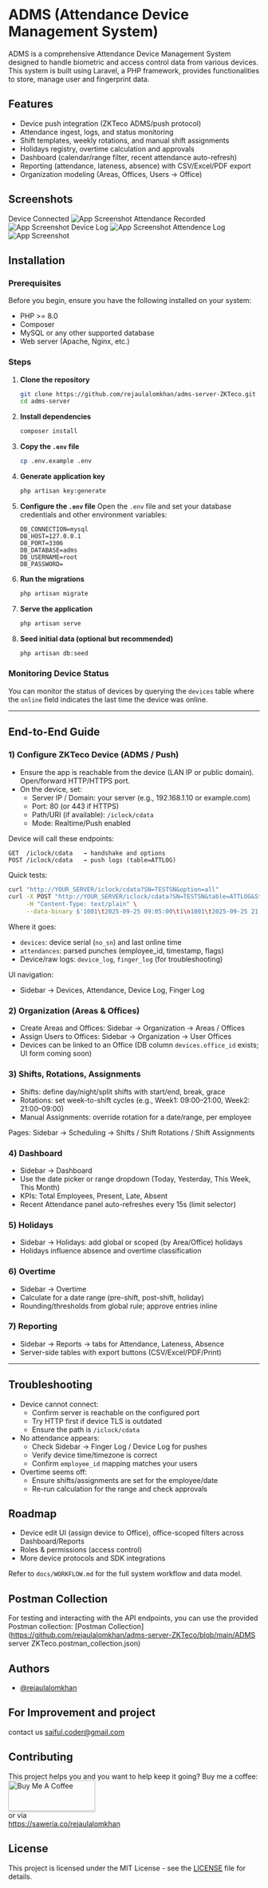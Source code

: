 # ADMS (Attendance Device Management System)

ADMS is a comprehensive Attendance Device Management System designed to handle biometric and access control data from various devices. This system is built using Laravel, a PHP framework, provides functionalities to store, manage user and fingerprint data.

## Features

- Device push integration (ZKTeco ADMS/push protocol)
- Attendance ingest, logs, and status monitoring
- Shift templates, weekly rotations, and manual shift assignments
- Holidays registry, overtime calculation and approvals
- Dashboard (calendar/range filter, recent attendance auto-refresh)
- Reporting (attendance, lateness, absence) with CSV/Excel/PDF export
- Organization modeling (Areas, Offices, Users → Office)

## Screenshots
Device Connected
![App Screenshot](https://github.com/rejaulalomkhan/adms-server-ZKTeco/blob/main/Screenshot_7.png)
Attendance Recorded
![App Screenshot](https://github.com/rejaulalomkhan/adms-server-ZKTeco/blob/main/Screenshot_8.png)
Device Log
![App Screenshot](https://github.com/rejaulalomkhan/adms-server-ZKTeco/blob/main/Screenshot_9.png)
Attendence Log
![App Screenshot](https://github.com/rejaulalomkhan/adms-server-ZKTeco/blob/main/Screenshot_10.png)

## Installation

### Prerequisites

Before you begin, ensure you have the following installed on your system:

- PHP >= 8.0
- Composer
- MySQL or any other supported database
- Web server (Apache, Nginx, etc.)

### Steps

1. **Clone the repository**
   ```bash
   git clone https://github.com/rejaulalomkhan/adms-server-ZKTeco.git adms-server
   cd adms-server
   ```

2. **Install dependencies**
   ```bash
   composer install
   ```

3. **Copy the `.env` file**
   ```bash
   cp .env.example .env
   ```

4. **Generate application key**
   ```bash
   php artisan key:generate
   ```

5. **Configure the `.env` file**
   Open the `.env` file and set your database credentials and other environment variables:
   ```env
   DB_CONNECTION=mysql
   DB_HOST=127.0.0.1
   DB_PORT=3306
   DB_DATABASE=adms
   DB_USERNAME=root
   DB_PASSWORD=
   ```

6. **Run the migrations**
   ```bash
   php artisan migrate
   ```

7. **Serve the application**
   ```bash
   php artisan serve
   ```

8. **Seed initial data (optional but recommended)**
   ```bash
   php artisan db:seed
   ```

### Monitoring Device Status

You can monitor the status of devices by querying the `devices` table where the `online` field indicates the last time the device was online.

---

## End-to-End Guide

### 1) Configure ZKTeco Device (ADMS / Push)
- Ensure the app is reachable from the device (LAN IP or public domain). Open/forward HTTP/HTTPS port.
- On the device, set:
  - Server IP / Domain: your server (e.g., 192.168.1.10 or example.com)
  - Port: 80 (or 443 if HTTPS)
  - Path/URI (if available): `/iclock/cdata`
  - Mode: Realtime/Push enabled

Device will call these endpoints:
```
GET  /iclock/cdata   → handshake and options
POST /iclock/cdata   → push logs (table=ATTLOG)
```

Quick tests:
```bash
curl "http://YOUR_SERVER/iclock/cdata?SN=TESTSN&option=all"
curl -X POST "http://YOUR_SERVER/iclock/cdata?SN=TESTSN&table=ATTLOG&Stamp=1" \
     -H "Content-Type: text/plain" \
     --data-binary $'1001\t2025-09-25 09:05:00\t1\n1001\t2025-09-25 21:10:00\t1'
```

Where it goes:
- `devices`: device serial (`no_sn`) and last online time
- `attendances`: parsed punches (employee_id, timestamp, flags)
- Device/raw logs: `device_log`, `finger_log` (for troubleshooting)

UI navigation:
- Sidebar → Devices, Attendance, Device Log, Finger Log

### 2) Organization (Areas & Offices)
- Create Areas and Offices: Sidebar → Organization → Areas / Offices
- Assign Users to Offices: Sidebar → Organization → User Offices
- Devices can be linked to an Office (DB column `devices.office_id` exists; UI form coming soon)

### 3) Shifts, Rotations, Assignments
- Shifts: define day/night/split shifts with start/end, break, grace
- Rotations: set week-to-shift cycles (e.g., Week1: 09:00–21:00, Week2: 21:00–09:00)
- Manual Assignments: override rotation for a date/range, per employee

Pages: Sidebar → Scheduling → Shifts / Shift Rotations / Shift Assignments

### 4) Dashboard
- Sidebar → Dashboard
- Use the date picker or range dropdown (Today, Yesterday, This Week, This Month)
- KPIs: Total Employees, Present, Late, Absent
- Recent Attendance panel auto-refreshes every 15s (limit selector)

### 5) Holidays
- Sidebar → Holidays: add global or scoped (by Area/Office) holidays
- Holidays influence absence and overtime classification

### 6) Overtime
- Sidebar → Overtime
- Calculate for a date range (pre-shift, post-shift, holiday)
- Rounding/thresholds from global rule; approve entries inline

### 7) Reporting
- Sidebar → Reports → tabs for Attendance, Lateness, Absence
- Server-side tables with export buttons (CSV/Excel/PDF/Print)

---

## Troubleshooting
- Device cannot connect:
  - Confirm server is reachable on the configured port
  - Try HTTP first if device TLS is outdated
  - Ensure the path is `/iclock/cdata`
- No attendance appears:
  - Check Sidebar → Finger Log / Device Log for pushes
  - Verify device time/timezone is correct
  - Confirm `employee_id` mapping matches your users
- Overtime seems off:
  - Ensure shifts/assignments are set for the employee/date
  - Re-run calculation for the range and check approvals

## Roadmap
- Device edit UI (assign device to Office), office-scoped filters across Dashboard/Reports
- Roles & permissions (access control)
- More device protocols and SDK integrations

Refer to `docs/WORKFLOW.md` for the full system workflow and data model.

## Postman Collection

For testing and interacting with the API endpoints, you can use the provided Postman collection:
[Postman Collection](https://github.com/rejaulalomkhan/adms-server-ZKTeco/blob/main/ADMS server ZKTeco.postman_collection.json)


## Authors

- [@rejaulalomkhan](https://github.com/rejaulalomkhan)

## For Improvement and project

contact us saiful.coder@gmail.com

## Contributing

This project helps you and you want to help keep it going? Buy me a coffee:
<br> <a href="https://www.buymeacoffee.com/rejaulalomkhan" target="_blank"><img src="https://www.buymeacoffee.com/assets/img/custom_images/orange_img.png" alt="Buy Me A Coffee" style="height: 61px !important;width: 174px !important;box-shadow: 0px 3px 2px 0px rgba(190, 190, 190, 0.5) !important;" ></a><br>
or via <br>
<a href="https://saweria.co/rejaulalomkhan">https://saweria.co/rejaulalomkhan</a>

## License

This project is licensed under the MIT License - see the [LICENSE](LICENSE) file for details.
